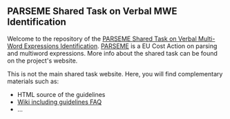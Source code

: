 PARSEME Shared Task on Verbal MWE Identification
------------------------------------------------

Welcome to the repository of the [PARSEME Shared Task on Verbal Multi-Word 
Expressions Identification](http://typo.uni-konstanz.de/parseme/index.php/2-general/142-parseme-shared-task-on-automatic-detection-of-verbal-mwes). [PARSEME](http://parseme.eu) is a EU Cost Action
on parsing and multiword expressions. More info about the shared task can be
found on the project's website.

This is not the main shared task website. Here, you will find complementary
materials such as:

* HTML source of the guidelines
* [Wiki including guidelines FAQ](FAQ)
* ...